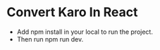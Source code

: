 # Convert Karo In React

- Add npm install in your local to run the project.
- Then run npm run dev.


